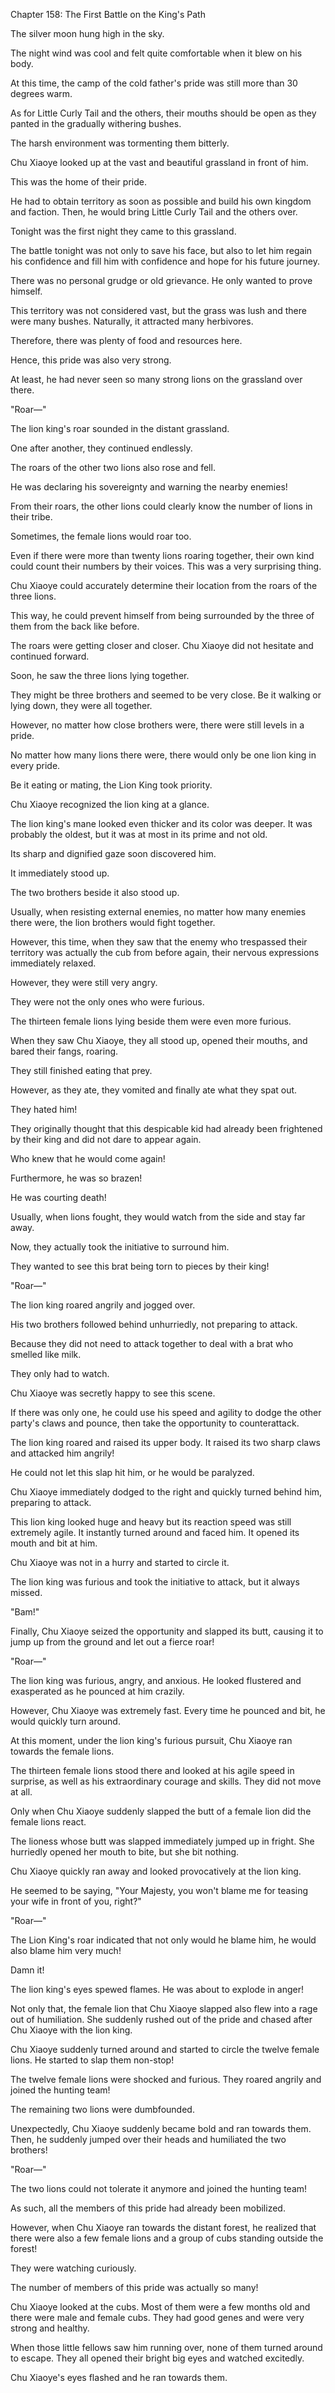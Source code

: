 Chapter 158: The First Battle on the King's Path

The silver moon hung high in the sky.

The night wind was cool and felt quite comfortable when it blew on his body.

At this time, the camp of the cold father's pride was still more than 30 degrees warm.

As for Little Curly Tail and the others, their mouths should be open as they panted in the gradually withering bushes.

The harsh environment was tormenting them bitterly.

Chu Xiaoye looked up at the vast and beautiful grassland in front of him.

This was the home of their pride.

He had to obtain territory as soon as possible and build his own kingdom and faction. Then, he would bring Little Curly Tail and the others over.

Tonight was the first night they came to this grassland.

The battle tonight was not only to save his face, but also to let him regain his confidence and fill him with confidence and hope for his future journey.

There was no personal grudge or old grievance. He only wanted to prove himself.

This territory was not considered vast, but the grass was lush and there were many bushes. Naturally, it attracted many herbivores.

Therefore, there was plenty of food and resources here.

Hence, this pride was also very strong.

At least, he had never seen so many strong lions on the grassland over there.

"Roar—"

The lion king's roar sounded in the distant grassland.

One after another, they continued endlessly.

The roars of the other two lions also rose and fell.

He was declaring his sovereignty and warning the nearby enemies\!

From their roars, the other lions could clearly know the number of lions in their tribe.

Sometimes, the female lions would roar too.

Even if there were more than twenty lions roaring together, their own kind could count their numbers by their voices. This was a very surprising thing.

Chu Xiaoye could accurately determine their location from the roars of the three lions.

This way, he could prevent himself from being surrounded by the three of them from the back like before.

The roars were getting closer and closer. Chu Xiaoye did not hesitate and continued forward.

Soon, he saw the three lions lying together.

They might be three brothers and seemed to be very close. Be it walking or lying down, they were all together.

However, no matter how close brothers were, there were still levels in a pride.

No matter how many lions there were, there would only be one lion king in every pride.

Be it eating or mating, the Lion King took priority.

Chu Xiaoye recognized the lion king at a glance.

The lion king's mane looked even thicker and its color was deeper. It was probably the oldest, but it was at most in its prime and not old.

Its sharp and dignified gaze soon discovered him.

It immediately stood up.

The two brothers beside it also stood up.

Usually, when resisting external enemies, no matter how many enemies there were, the lion brothers would fight together.

However, this time, when they saw that the enemy who trespassed their territory was actually the cub from before again, their nervous expressions immediately relaxed.

However, they were still very angry.

They were not the only ones who were furious.

The thirteen female lions lying beside them were even more furious.

When they saw Chu Xiaoye, they all stood up, opened their mouths, and bared their fangs, roaring.

They still finished eating that prey.

However, as they ate, they vomited and finally ate what they spat out.

They hated him\!

They originally thought that this despicable kid had already been frightened by their king and did not dare to appear again.

Who knew that he would come again\!

Furthermore, he was so brazen\!

He was courting death\!

Usually, when lions fought, they would watch from the side and stay far away.

Now, they actually took the initiative to surround him.

They wanted to see this brat being torn to pieces by their king\!

"Roar—"

The lion king roared angrily and jogged over.

His two brothers followed behind unhurriedly, not preparing to attack.

Because they did not need to attack together to deal with a brat who smelled like milk.

They only had to watch.

Chu Xiaoye was secretly happy to see this scene.

If there was only one, he could use his speed and agility to dodge the other party's claws and pounce, then take the opportunity to counterattack.

The lion king roared and raised its upper body. It raised its two sharp claws and attacked him angrily\!

He could not let this slap hit him, or he would be paralyzed.

Chu Xiaoye immediately dodged to the right and quickly turned behind him, preparing to attack.

This lion king looked huge and heavy but its reaction speed was still extremely agile. It instantly turned around and faced him. It opened its mouth and bit at him.

Chu Xiaoye was not in a hurry and started to circle it.

The lion king was furious and took the initiative to attack, but it always missed.

"Bam\!"

Finally, Chu Xiaoye seized the opportunity and slapped its butt, causing it to jump up from the ground and let out a fierce roar\!

"Roar—"

The lion king was furious, angry, and anxious. He looked flustered and exasperated as he pounced at him crazily.

However, Chu Xiaoye was extremely fast. Every time he pounced and bit, he would quickly turn around.

At this moment, under the lion king's furious pursuit, Chu Xiaoye ran towards the female lions.

The thirteen female lions stood there and looked at his agile speed in surprise, as well as his extraordinary courage and skills. They did not move at all.

Only when Chu Xiaoye suddenly slapped the butt of a female lion did the female lions react.

The lioness whose butt was slapped immediately jumped up in fright. She hurriedly opened her mouth to bite, but she bit nothing.

Chu Xiaoye quickly ran away and looked provocatively at the lion king.

He seemed to be saying, "Your Majesty, you won't blame me for teasing your wife in front of you, right?"

"Roar—"

The Lion King's roar indicated that not only would he blame him, he would also blame him very much\!

Damn it\!

The lion king's eyes spewed flames. He was about to explode in anger\!

Not only that, the female lion that Chu Xiaoye slapped also flew into a rage out of humiliation. She suddenly rushed out of the pride and chased after Chu Xiaoye with the lion king.

Chu Xiaoye suddenly turned around and started to circle the twelve female lions. He started to slap them non-stop\!

The twelve female lions were shocked and furious. They roared angrily and joined the hunting team\!

The remaining two lions were dumbfounded.

Unexpectedly, Chu Xiaoye suddenly became bold and ran towards them. Then, he suddenly jumped over their heads and humiliated the two brothers\!

"Roar—"

The two lions could not tolerate it anymore and joined the hunting team\!

As such, all the members of this pride had already been mobilized.

However, when Chu Xiaoye ran towards the distant forest, he realized that there were also a few female lions and a group of cubs standing outside the forest\!

They were watching curiously.

The number of members of this pride was actually so many\!

Chu Xiaoye looked at the cubs. Most of them were a few months old and there were male and female cubs. They had good genes and were very strong and healthy.

When those little fellows saw him running over, none of them turned around to escape. They all opened their bright big eyes and watched excitedly.

Chu Xiaoye's eyes flashed and he ran towards them.
